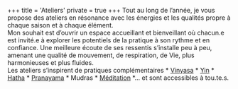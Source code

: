 +++
title = 'Ateliers'
private = true
+++
Tout au long de l’année, je vous propose des ateliers en résonance avec les énergies et les qualités propre à chaque saison et à chaque élément.  
Mon souhait est d’ouvrir un espace accueillant et bienveillant où chacun.e est invité.e à explorer les potentiels de la pratique à son rythme et en confiance. Une meilleure écoute de ses ressentis s’installe peu à peu, amenant une qualité de mouvement, de respiration, de Vie, plus harmonieuses et plus fluides.  
Les ateliers s’inspirent de pratiques complémentaires * [Vinyasa](/pratiques/vinyasa-yoga/) * [Yin](/pratiques/yin-yoga/) * [Hatha](/pratiques/hatha-yoga/) * [Pranayama](/pratiques/pranayama/) * Mudras * [Méditation](/pratiques/meditation/) *... et sont accessibles à tou.te.s.